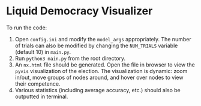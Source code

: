 # Liquid Democracy Visualizer

To run the code:

1. Open `config.ini` and modify the `model_args` appropriately. The number of trials can also be modified by changing the `NUM_TRIALS` variable (default 10) in `main.py`.
2. Run `python3 main.py` from the root directory.
3. An `nx.html` file should be generated. Open the file in browser to view the `pyvis` visualization of the election. The visualization is dynamic: zoom in/out, move groups of nodes around, and hover over nodes to view their competence.
4. Various statistics (including average accuracy, etc.) should also be outputted in terminal.
